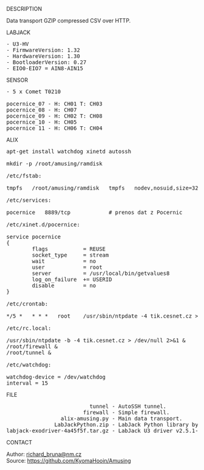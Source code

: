 
DESCRIPTION

Data transport GZIP compressed CSV over HTTP.

LABJACK
<pre>
- U3-HV
- FirmwareVersion: 1.32
- HardwareVersion: 1.30
- BootloaderVersion: 0.27
- EIO0-EIO7 = AIN8-AIN15
</pre>
SENSOR
<pre>
- 5 x Comet T0210

pocernice_07 - H: CH01 T: CH03
pocernice_08 - H: CH07
pocernice_09 - H: CH02 T: CH08
pocernice_10 - H: CH05
pocernice_11 - H: CH06 T: CH04
</pre>
ALIX
<pre>
apt-get install watchdog xinetd autossh

mkdir -p /root/amusing/ramdisk

/etc/fstab:

tmpfs	/root/amusing/ramdisk	tmpfs	nodev,nosuid,size=32M	0	0

/etc/services:

pocernice	8889/tcp			# prenos dat z Pocernic

/etc/xinet.d/pocernice:

service pocernice
{
        flags           = REUSE
        socket_type     = stream
        wait            = no
        user            = root
        server          = /usr/local/bin/getvalues8
        log_on_failure  += USERID
        disable         = no
}

/etc/crontab:

*/5 *	* * *	root	/usr/sbin/ntpdate -4 tik.cesnet.cz > /dev/null 2>&1

/etc/rc.local:

/usr/sbin/ntpdate -b -4 tik.cesnet.cz > /dev/null 2>&1 &
/root/firewall &
/root/tunnel &

/etc/watchdog:

watchdog-device = /dev/watchdog
interval = 15
</pre>

FILE
<pre>
                          tunnel - AutoSSH tunnel.
                        firewall - Simple firewall.
                 alix-amusing.py - Main data transport.
               LabJackPython.zip - LabJack Python library by LabJack (c) 2015
labjack-exodriver-4a45f5f.tar.gz - LabJack U3 driver v2.5.1-0-g by LabJack (c) 2009.
</pre>

CONTACT

Author: richard_bruna@nm.cz<br>
Source: https://github.com/KyomaHooin/Amusing
